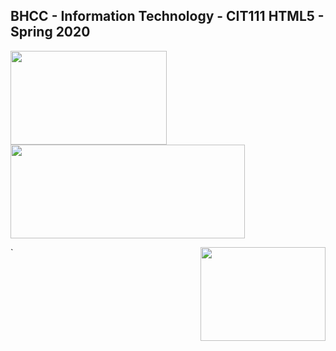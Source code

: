 ## BHCC - Information Technology - CIT111 HTML5 - Spring 2020

<img align="left" width="250" height="150" src="https://media.giphy.com/media/l3vRfNA1p0rvhMSvS/giphy.gif">

<p align="left">
  <img width="375" height="150" src="https://services.jsatech.com/custom/cached/104/images/header_image.jpg">
</p>

<img align="right" width="200" height="150" src="https://media.giphy.com/media/fsEaZldNC8A1PJ3mwp/giphy.gif">

`
